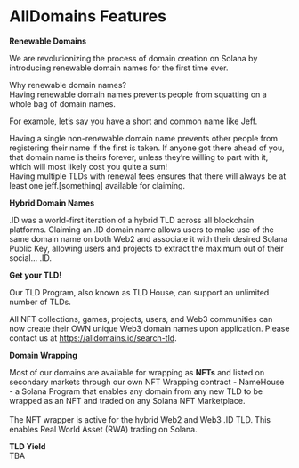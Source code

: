 # AllDomains Features

**Renewable Domains**

We are revolutionizing the process of domain creation on Solana by introducing renewable domain names for the first time ever.

Why renewable domain names?\
Having renewable domain names prevents people from squatting on a whole bag of domain names.

For example, let’s say you have a short and common name like Jeff.

Having a single non-renewable domain name prevents other people from registering their name if the first is taken. If anyone got there ahead of you, that domain name is theirs forever, unless they’re willing to part with it, which will most likely cost you quite a sum!\
Having multiple TLDs with renewal fees ensures that there will always be at least one jeff.\[something] available for claiming.



**Hybrid Domain Names**

.ID was a world-first iteration of a hybrid TLD across all blockchain platforms. Claiming an .ID domain name allows users to make use of the same domain name on both Web2 and associate it with their desired Solana Public Key, allowing users and projects to extract the maximum out of their social… .ID.



**Get your TLD!**

Our TLD Program, also known as TLD House, can support an unlimited number of TLDs.

All NFT collections, games, projects, users, and Web3 communities can now create their OWN unique Web3 domain names upon application. Please contact us at https://alldomains.id/search-tld.



**Domain Wrapping**

Most of our domains are available for wrapping as **NFTs** and listed on secondary markets through our own NFT Wrapping contract - NameHouse - a Solana Program that enables any domain from any new TLD to be wrapped as an NFT and traded on any Solana NFT Marketplace.\
\
The NFT wrapper is active for the hybrid Web2 and Web3 .ID TLD. This enables Real World Asset (RWA) trading on Solana.



**TLD Yield**\
TBA
